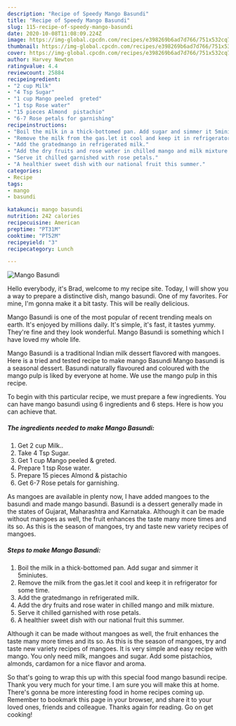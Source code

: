 ```yaml
---
description: "Recipe of Speedy Mango Basundi"
title: "Recipe of Speedy Mango Basundi"
slug: 115-recipe-of-speedy-mango-basundi
date: 2020-10-08T11:08:09.224Z
image: https://img-global.cpcdn.com/recipes/e398269b6ad7d766/751x532cq70/mango-basundi-recipe-main-photo.jpg
thumbnail: https://img-global.cpcdn.com/recipes/e398269b6ad7d766/751x532cq70/mango-basundi-recipe-main-photo.jpg
cover: https://img-global.cpcdn.com/recipes/e398269b6ad7d766/751x532cq70/mango-basundi-recipe-main-photo.jpg
author: Harvey Newton
ratingvalue: 4.4
reviewcount: 25884
recipeingredient:
- "2 cup Milk"
- "4 Tsp Sugar"
- "1 cup Mango peeled  greted"
- "1 tsp Rose water"
- "15 pieces Almond  pistachio"
- "6-7 Rose petals for garnishing"
recipeinstructions:
- "Boil the milk in a thick-bottomed pan. Add sugar and simmer it 5miniutes."
- "Remove the milk from the gas.let it cool and keep it in refrigerator for some time."
- "Add the gratedmango in refrigerated milk."
- "Add the dry fruits and rose water in chilled mango and milk mixture."
- "Serve it chilled garnished with rose petals."
- "A healthier sweet dish with our national fruit this summer."
categories:
- Recipe
tags:
- mango
- basundi

katakunci: mango basundi 
nutrition: 242 calories
recipecuisine: American
preptime: "PT31M"
cooktime: "PT52M"
recipeyield: "3"
recipecategory: Lunch

---
```



![Mango Basundi](https://img-global.cpcdn.com/recipes/e398269b6ad7d766/751x532cq70/mango-basundi-recipe-main-photo.jpg)

Hello everybody, it's Brad, welcome to my recipe site. Today, I will show you a way to prepare a distinctive dish, mango basundi. One of my favorites. For mine, I'm gonna make it a bit tasty. This will be really delicious.

Mango Basundi is one of the most popular of recent trending meals on earth. It's enjoyed by millions daily. It's simple, it's fast, it tastes yummy. They're fine and they look wonderful. Mango Basundi is something which I have loved my whole life.

Mango Basundi is a traditional Indian milk dessert flavored with mangoes. Here is a tried and tested recipe to make mango Basundi Mango basundi is a seasonal dessert. Basundi naturally flavoured and coloured with the mango pulp is liked by everyone at home. We use the mango pulp in this recipe.


To begin with this particular recipe, we must prepare a few ingredients. You can have mango basundi using 6 ingredients and 6 steps. Here is how you can achieve that.

<!--inarticleads1-->

##### The ingredients needed to make Mango Basundi:

1. Get 2 cup Milk..
1. Take 4 Tsp Sugar.
1. Get 1 cup Mango peeled &amp; greted.
1. Prepare 1 tsp Rose water.
1. Prepare 15 pieces Almond &amp; pistachio
1. Get 6-7 Rose petals for garnishing.


As mangoes are available in plenty now, I have added mangoes to the basundi and made mango basundi. Basundi is a dessert generally made in the states of Gujarat, Maharashtra and Karnataka. Although it can be made without mangoes as well, the fruit enhances the taste many more times and its so. As this is the season of mangoes, try and taste new variety recipes of mangoes. 

<!--inarticleads2-->

##### Steps to make Mango Basundi:

1. Boil the milk in a thick-bottomed pan. Add sugar and simmer it 5miniutes.
1. Remove the milk from the gas.let it cool and keep it in refrigerator for some time.
1. Add the gratedmango in refrigerated milk.
1. Add the dry fruits and rose water in chilled mango and milk mixture.
1. Serve it chilled garnished with rose petals.
1. A healthier sweet dish with our national fruit this summer.


Although it can be made without mangoes as well, the fruit enhances the taste many more times and its so. As this is the season of mangoes, try and taste new variety recipes of mangoes. It is very simple and easy recipe with mango. You only need milk, mangoes and sugar. Add some pistachios, almonds, cardamon for a nice flavor and aroma. 

So that's going to wrap this up with this special food mango basundi recipe. Thank you very much for your time. I am sure you will make this at home. There's gonna be more interesting food in home recipes coming up. Remember to bookmark this page in your browser, and share it to your loved ones, friends and colleague. Thanks again for reading. Go on get cooking!
